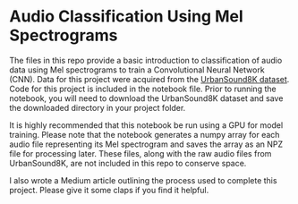 # Audio Classification Using Mel Spectrograms

The files in this repo provide a basic introduction to classification of audio data using Mel spectrograms to train a Convolutional Neural Network (CNN). Data for this project were acquired from the [UrbanSound8K dataset](https://urbansounddataset.weebly.com/urbansound8k.html). Code for this project is included in the notebook file. Prior to running the notebook, you will need to download the UrbanSound8K dataset and save the downloaded directory in your project folder. 

It is highly recommended that this notebook be run using a GPU for model training. Please note that the notebook generates a numpy array for each audio file representing its Mel spectrogram and saves the array as an NPZ file for processing later. These files, along with the raw audio files from UrbanSound8K, are not included in this repo to conserve space.

I also wrote a Medium article outlining the process used to complete this project. Please give it some claps if you find it helpful. 
